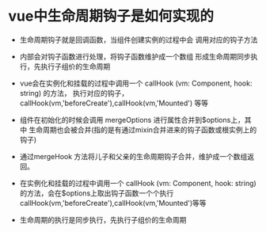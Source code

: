 

# vue中生命周期钩子是如何实现的

  - 生命周期钩子就是回调函数，当组件创建实例的过程中会
    调用对应的钩子方法
  - 内部会对钩子函数进行处理，将钩子函数维护成一个数组
    形成生命周期同步执行，先执行子组价的生命周期
  - vue会在实例化和挂载的过程中调用一个 callHook (vm: Component, hook: string) 的方法，
    执行对应的钩子，callHook(vm,'beforeCreate'),callHook(vm,'Mounted')
    等等

  - 组件在初始化的时候会调用 mergeOptions 进行属性合并到$options上，其中
    生命周期也会被合并(指的是有通过mixin合并进来的钩子函数或根实例上的钩子)
  - 通过mergeHook 方法将儿子和父亲的生命周期钩子合并，维护成一个数组返回。
  - 在实例化和挂载的过程中调用一个 callHook (vm: Component, hook: string) 
    的方法，会在$options上取出钩子函数一个个执行 callHook(vm,'beforeCreate'),callHook(vm,'Mounted')等等 
  - 生命周期的执行是同步执行，先执行子组价的生命周期  